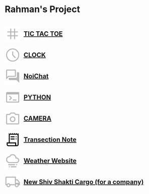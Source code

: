 # Rahman's Project
<br>
<link rel="stylesheet" href="style.css">
<a href="https://faizanurahman17.github.io/tictactoegame" style="display: flex; align-items: center; justify-content: start;">
    <img src="tic-tac-toe.png" height="50px" width="50px" style="margin-right: 10px;">
    <span style="font-size: 20px; font-weight: bold;">TIC TAC TOE</span>
</a>
<br>
<a href="https://faizanurahman17.github.io/clock" style="display: flex; align-items: center; justify-content: start;">
    <img src="clock.png" height="50px" width="50px" style="margin-right: 10px;">
    <span style="font-size: 20px; font-weight: bold;">CLOCK</span>
</a>
<br>
<a href="https://faizanurahman17.github.io/NoiChat" style="display: flex; align-items: center; justify-content: start;">
    <img src="chat.png" height="50px" width="50px" style="margin-right: 10px;">
    <span style="font-size: 20px; font-weight: bold;">NoiChat</span>
</a>
<br>
<a href="https://faizanurahman17.github.io/(python)" style="display: flex; align-items: center; justify-content: start;">
    <img src="terminal.png" height="50px" width="50px" style="margin-right: 10px;">
    <span style="font-size: 20px; font-weight: bold;">PYTHON</span>
</a>
<br>
<a href="https://faizanurahman17.github.io/camera" style="display: flex; align-items: center; justify-content: start;">
    <img src="camera.png" height="50px" width="50px" style="margin-right: 10px;">
    <span style="font-size: 20px; font-weight: bold;">CAMERA</span>
</a>
<br>
<a href="https://faizanurahman17.github.io/transection" style="display: flex; align-items: center; justify-content: start;">
    <img src="transection.png" height="50px" width="50px" style="margin-right: 10px;">
    <span style="font-size: 20px; font-weight: bold;">Transection Note</span>
</a>
<br>
<a href="https://faizanurahman17.github.io/weather-website" style="display: flex; align-items: center; justify-content: start;">
    <img src="weather.png" height="50px" width="50px" style="margin-right: 10px;">
    <span style="font-size: 20px; font-weight: bold;">Weather Website</span>
</a>
<br>
<a href="https://faizanurahman17.github.io/newshivshakticargo" style="display: flex; align-items: center; justify-content: start;">
    <img src="cargo.png" height="50px" width="50px" style="margin-right: 10px;">
    <span style="font-size: 20px; font-weight: bold;">New Shiv Shakti Cargo (for a company)</span>
</a>
